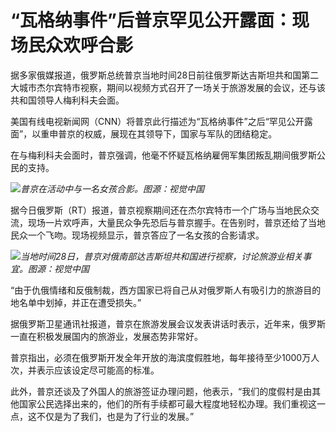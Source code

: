 

# “瓦格纳事件”后普京罕见公开露面：现场民众欢呼合影

据多家俄媒报道，俄罗斯总统普京当地时间28日前往俄罗斯达吉斯坦共和国第二大城市杰尔宾特市视察，期间以视频方式召开了一场关于旅游发展的会议，还与该共和国领导人梅利科夫会面。

美国有线电视新闻网（CNN）将普京此行描述为“瓦格纳事件”之后“罕见公开露面”，以重申普京的权威，展现在其领导下，国家与军队的团结稳定。

在与梅利科夫会面时，普京强调，他毫不怀疑瓦格纳雇佣军集团叛乱期间俄罗斯公民的支持。

![](https://inews.gtimg.com/om_bt/O2CFJa2qN7vcRibJVXZ_rv7WDPZkqFYR1aoucjNDaHGHEAA/1000)_普京在活动中与一名女孩合影。图源：视觉中国_

据今日俄罗斯（RT）报道，普京视察期间还在杰尔宾特市一个广场与当地民众交流，现场一片欢呼声，大量民众争先恐后与普京握手。在告别时，普京还给了当地民众一个飞吻。现场视频显示，普京答应了一名女孩的合影请求。

![](https://inews.gtimg.com/om_bt/OA-OIbnsK-SdjWXfpF3EjkpzRGQ0R7R_sNuwPlkccGMVcAA/1000)_当地时间28日，普京对俄南部达吉斯坦共和国进行视察，讨论旅游业相关事宜。图源：视觉中国_

“由于仇俄情绪和反俄制裁，西方国家已将自己从对俄罗斯人有吸引力的旅游目的地名单中划掉，并正在遭受损失。”

据俄罗斯卫星通讯社报道，普京在旅游发展会议发表讲话时表示，近年来，俄罗斯一直在积极发展国内的旅游业，发展态势非常好。

普京指出，必须在俄罗斯开发全年开放的海滨度假胜地，每年接待至少1000万人次，并表示应该设定尽可能高的标准。

此外，普京还谈及了外国人的旅游签证办理问题，他表示，“我们的度假村是由其他国家公民选择出来的，他们的所有手续都可最大程度地轻松办理。我们重视这一点，这不仅是为了我们，也是为了行业的发展。”

